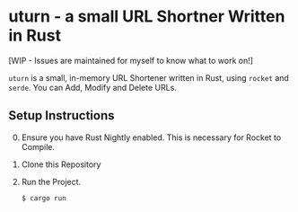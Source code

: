 # uturn - a small URL Shortner Written in Rust
[WIP - Issues are maintained for myself to know what to work on!]

`uturn` is a small, in-memory URL Shortener written in Rust, using `rocket` and `serde`. You can
Add, Modify and Delete URLs.

## Setup Instructions
0. Ensure you have Rust Nightly enabled. This is necessary for Rocket to Compile.

1. Clone this Repository
2. Run the Project.

    ```shell
    $ cargo run
    ```
